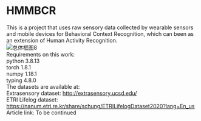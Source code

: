 # HMMBCR
This is a project that uses raw sensory data collected by wearable sensors and mobile devices for Behavioral Context Recognition, which can been as an extension of Human Activity Recognition. <br>
![总体框图8](https://github.com/user-attachments/assets/cadd2adb-70e4-4fe0-a7c6-30964ca082a9) <br>
Requirements on this work:<br>
python 3.8.13<br>
torch 1.8.1<br>
numpy 1.18.1<br>
typing 4.8.0<br>
The datasets are available at:<br>
Extrasensory dataset: http://extrasensory.ucsd.edu/ <br>
ETRI Lifelog dataset: https://nanum.etri.re.kr/share/schung/ETRILifelogDataset2020?lang=En_us <br>
Article link: To be continued
